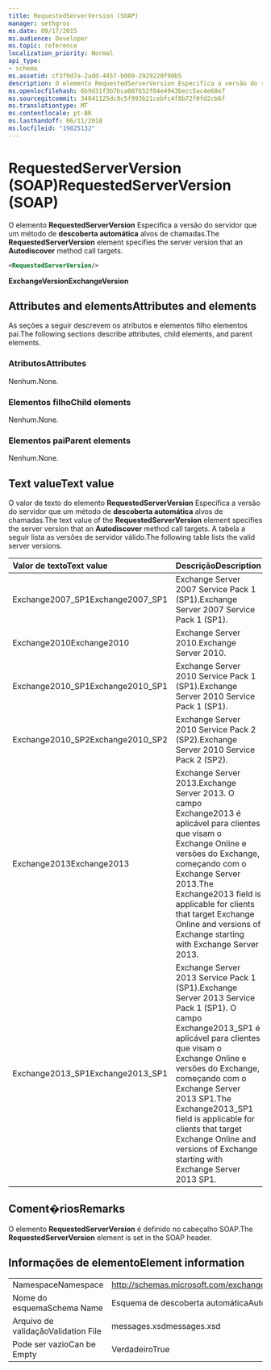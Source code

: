 ```yaml
---
title: RequestedServerVersion (SOAP)
manager: sethgros
ms.date: 09/17/2015
ms.audience: Developer
ms.topic: reference
localization_priority: Normal
api_type:
- schema
ms.assetid: cf3f9d7a-2add-4457-b009-2929220f90b5
description: O elemento RequestedServerVersion Especifica a versão do servidor que um método de descoberta automática alvos de chamadas.
ms.openlocfilehash: 6b9d31f3b7bca087652f04e4943becc5ac4e68e7
ms.sourcegitcommit: 34041125dc8c5f993b21cebfc4f8b72f0fd2cb6f
ms.translationtype: MT
ms.contentlocale: pt-BR
ms.lasthandoff: 06/11/2018
ms.locfileid: "19825132"
---
```

# <a name="requestedserverversion-soap"></a><span data-ttu-id="c0558-103">RequestedServerVersion (SOAP)</span><span class="sxs-lookup"><span data-stu-id="c0558-103">RequestedServerVersion (SOAP)</span></span>

<span data-ttu-id="c0558-104">O elemento **RequestedServerVersion** Especifica a versão do servidor que um método de **descoberta automática** alvos de chamadas.</span><span class="sxs-lookup"><span data-stu-id="c0558-104">The **RequestedServerVersion** element specifies the server version that an **Autodiscover** method call targets.</span></span> 
  
```XML
<RequestedServerVersion/>
```

 <span data-ttu-id="c0558-105">**ExchangeVersion**</span><span class="sxs-lookup"><span data-stu-id="c0558-105">**ExchangeVersion**</span></span>
## <a name="attributes-and-elements"></a><span data-ttu-id="c0558-106">Attributes and elements</span><span class="sxs-lookup"><span data-stu-id="c0558-106">Attributes and elements</span></span>

<span data-ttu-id="c0558-107">As seções a seguir descrevem os atributos e elementos filho elementos pai.</span><span class="sxs-lookup"><span data-stu-id="c0558-107">The following sections describe attributes, child elements, and parent elements.</span></span>
  
### <a name="attributes"></a><span data-ttu-id="c0558-108">Atributos</span><span class="sxs-lookup"><span data-stu-id="c0558-108">Attributes</span></span>

<span data-ttu-id="c0558-109">Nenhum.</span><span class="sxs-lookup"><span data-stu-id="c0558-109">None.</span></span>
  
### <a name="child-elements"></a><span data-ttu-id="c0558-110">Elementos filho</span><span class="sxs-lookup"><span data-stu-id="c0558-110">Child elements</span></span>

<span data-ttu-id="c0558-111">Nenhum.</span><span class="sxs-lookup"><span data-stu-id="c0558-111">None.</span></span>
  
### <a name="parent-elements"></a><span data-ttu-id="c0558-112">Elementos pai</span><span class="sxs-lookup"><span data-stu-id="c0558-112">Parent elements</span></span>

<span data-ttu-id="c0558-113">Nenhum.</span><span class="sxs-lookup"><span data-stu-id="c0558-113">None.</span></span>
  
## <a name="text-value"></a><span data-ttu-id="c0558-114">Text value</span><span class="sxs-lookup"><span data-stu-id="c0558-114">Text value</span></span>

<span data-ttu-id="c0558-115">O valor de texto do elemento **RequestedServerVersion** Especifica a versão do servidor que um método de **descoberta automática** alvos de chamadas.</span><span class="sxs-lookup"><span data-stu-id="c0558-115">The text value of the **RequestedServerVersion** element specifies the server version that an **Autodiscover** method call targets.</span></span> <span data-ttu-id="c0558-116">A tabela a seguir lista as versões de servidor válido.</span><span class="sxs-lookup"><span data-stu-id="c0558-116">The following table lists the valid server versions.</span></span> 
  
|<span data-ttu-id="c0558-117">**Valor de texto**</span><span class="sxs-lookup"><span data-stu-id="c0558-117">**Text value**</span></span>|<span data-ttu-id="c0558-118">**Descrição**</span><span class="sxs-lookup"><span data-stu-id="c0558-118">**Description**</span></span>|
|:-----|:-----|
|<span data-ttu-id="c0558-119">Exchange2007_SP1</span><span class="sxs-lookup"><span data-stu-id="c0558-119">Exchange2007_SP1</span></span>  <br/> |<span data-ttu-id="c0558-120">Exchange Server 2007 Service Pack 1 (SP1).</span><span class="sxs-lookup"><span data-stu-id="c0558-120">Exchange Server 2007 Service Pack 1 (SP1).</span></span>  <br/> |
|<span data-ttu-id="c0558-121">Exchange2010</span><span class="sxs-lookup"><span data-stu-id="c0558-121">Exchange2010</span></span>  <br/> |<span data-ttu-id="c0558-122">Exchange Server 2010.</span><span class="sxs-lookup"><span data-stu-id="c0558-122">Exchange Server 2010.</span></span>  <br/> |
|<span data-ttu-id="c0558-123">Exchange2010_SP1</span><span class="sxs-lookup"><span data-stu-id="c0558-123">Exchange2010_SP1</span></span>  <br/> |<span data-ttu-id="c0558-124">Exchange Server 2010 Service Pack 1 (SP1).</span><span class="sxs-lookup"><span data-stu-id="c0558-124">Exchange Server 2010 Service Pack 1 (SP1).</span></span>  <br/> |
|<span data-ttu-id="c0558-125">Exchange2010_SP2</span><span class="sxs-lookup"><span data-stu-id="c0558-125">Exchange2010_SP2</span></span>  <br/> |<span data-ttu-id="c0558-126">Exchange Server 2010 Service Pack 2 (SP2).</span><span class="sxs-lookup"><span data-stu-id="c0558-126">Exchange Server 2010 Service Pack 2 (SP2).</span></span>  <br/> |
|<span data-ttu-id="c0558-127">Exchange2013</span><span class="sxs-lookup"><span data-stu-id="c0558-127">Exchange2013</span></span>  <br/> |<span data-ttu-id="c0558-128">Exchange Server 2013.</span><span class="sxs-lookup"><span data-stu-id="c0558-128">Exchange Server 2013.</span></span> <span data-ttu-id="c0558-129">O campo Exchange2013 é aplicável para clientes que visam o Exchange Online e versões do Exchange, começando com o Exchange Server 2013.</span><span class="sxs-lookup"><span data-stu-id="c0558-129">The Exchange2013 field is applicable for clients that target Exchange Online and versions of Exchange starting with Exchange Server 2013.</span></span>  <br/> |
|<span data-ttu-id="c0558-130">Exchange2013_SP1</span><span class="sxs-lookup"><span data-stu-id="c0558-130">Exchange2013_SP1</span></span>  <br/> |<span data-ttu-id="c0558-131">Exchange Server 2013 Service Pack 1 (SP1).</span><span class="sxs-lookup"><span data-stu-id="c0558-131">Exchange Server 2013 Service Pack 1 (SP1).</span></span> <span data-ttu-id="c0558-132">O campo Exchange2013_SP1 é aplicável para clientes que visam o Exchange Online e versões do Exchange, começando com o Exchange Server 2013 SP1.</span><span class="sxs-lookup"><span data-stu-id="c0558-132">The Exchange2013_SP1 field is applicable for clients that target Exchange Online and versions of Exchange starting with Exchange Server 2013 SP1.</span></span>  <br/> |
   
## <a name="remarks"></a><span data-ttu-id="c0558-133">Coment�rios</span><span class="sxs-lookup"><span data-stu-id="c0558-133">Remarks</span></span>

<span data-ttu-id="c0558-134">O elemento **RequestedServerVersion** é definido no cabeçalho SOAP.</span><span class="sxs-lookup"><span data-stu-id="c0558-134">The **RequestedServerVersion** element is set in the SOAP header.</span></span> 
  
## <a name="element-information"></a><span data-ttu-id="c0558-135">Informações de elemento</span><span class="sxs-lookup"><span data-stu-id="c0558-135">Element information</span></span>

|||
|:-----|:-----|
|<span data-ttu-id="c0558-136">Namespace</span><span class="sxs-lookup"><span data-stu-id="c0558-136">Namespace</span></span>  <br/> |http://schemas.microsoft.com/exchange/2010/Autodiscover  <br/> |
|<span data-ttu-id="c0558-137">Nome do esquema</span><span class="sxs-lookup"><span data-stu-id="c0558-137">Schema Name</span></span>  <br/> |<span data-ttu-id="c0558-138">Esquema de descoberta automática</span><span class="sxs-lookup"><span data-stu-id="c0558-138">Autodiscover schema</span></span>  <br/> |
|<span data-ttu-id="c0558-139">Arquivo de validação</span><span class="sxs-lookup"><span data-stu-id="c0558-139">Validation File</span></span>  <br/> |<span data-ttu-id="c0558-140">messages.xsd</span><span class="sxs-lookup"><span data-stu-id="c0558-140">messages.xsd</span></span>  <br/> |
|<span data-ttu-id="c0558-141">Pode ser vazio</span><span class="sxs-lookup"><span data-stu-id="c0558-141">Can be Empty</span></span>  <br/> |<span data-ttu-id="c0558-142">Verdadeiro</span><span class="sxs-lookup"><span data-stu-id="c0558-142">True</span></span>  <br/> |
   

